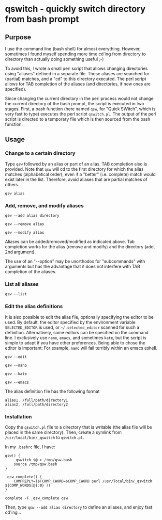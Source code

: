 # qswitch - quickly switch directory from bash prompt

## Purpose

I use the command line (bash shell) for almost everything.  However,
sometimes I found myself spending more time cd'ing from directory to
directory than actually doing something useful ;-)

To avoid this, I wrote a small perl script that allows changing
directories using "aliases" defined in a separate file.  These aliases
are searched for (partial) matches, and a "cd" to this directory
executed. The perl script allows for TAB completion of the
aliases (and directories, if new ones are specified).

Since changing the current directory in the perl process would not
change the current directory of the bash prompt, the script is
executed in two stages. First, a bash function (here named `qsw`, for
"Quick SWitch", which is very fast to type) executes the perl script
`qswitch.pl`. The output of the perl script is directed to a temporary
file which is then sourced from the bash function.

## Usage

### Change to a certain directory

Type `qsw` followed by an alias or part of an alias. TAB completion
also is provided. Note that `qsw` will cd to the first directory for
which the alias matches (alphabetical order), even if a "better"
(i.e. complete) match would exist later in the list. Therefore, avoid
aliases that are partial matches of others.

`qsw alias`

### Add, remove, and modify aliases

`qsw --add alias directory`

`qsw --remove alias`

`qsw --modify alias`

Aliases can be added/removed/modified as indicated above. Tab completion
works for the alias (remove and modify) and the directory (add, 2nd argument).

The use of an "--option" may be unorthodox for "subcommands" with
arguments but has the advantage that it does not interfere with TAB completion
of the aliases.

### List all aliases

`qsw --list`


### Edit the alias definitions

It is also possible to edit the alias file, optionally specifying the
editor to be used. By default, the editor specified by the environment
variable `SELECTED_EDITOR` is used, or `~/.selected_editor` scanned
for such a definition. Alternatively, some editors can be specified on
the command line. I exclusively use `nano`, `emacs`, and sometimes
`kate`, but the script is simple to adapt if you have other
preferences. Being able to chose the editor is important: For example,
`nano` will fail terribly within an emacs eshell.

`qsw --edit`

`qsw --nano`

`qsw --kate`

`qsw --emacs`

The alias definition file has the following format

```
alias1, /full/path/directory1
alias2, /full/path/directory2
```

### Installation

Copy the `qswitch.pl` file to a directory that is writable (the alias file will be placed
in the same directory). Then, create a symlink from `/usr/local/bin/_qswitch` to `qswitch.pl`.

In my `.bashrc` file, I have:

```
qsw() {
    _qswitch $@ > /tmp/qsw.bash
    source /tmp/qsw.bash
}

_qsw_complete() {
    COMPREPLY=($(COMP_CWORD=$COMP_CWORD perl /usr/local/bin/_qswitch ${COMP_WORDS[@]:0} ))
}

complete -F _qsw_complete qsw
```

Then, type `qsw --add alias directory` to define an aliases, and enjoy fast cd'ing...
